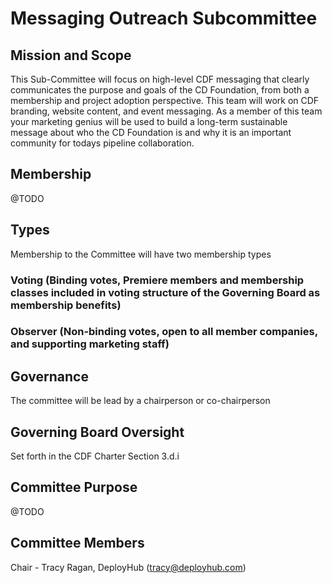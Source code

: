 # Messaging Outreach Subcommittee

## Mission and Scope

This Sub-Committee will focus on high-level CDF messaging that clearly communicates the purpose and goals of the CD Foundation, from both a membership and project adoption perspective. This team will work on CDF branding, website content, and event messaging. As a member of this team your marketing genius will be used to build a long-term sustainable message about who the CD Foundation is and why it is an important community for todays pipeline collaboration.

## Membership
@TODO

## Types
Membership to the Committee will have two membership types

### Voting (Binding votes, Premiere members and membership classes included in voting structure of the Governing Board as membership benefits)
### Observer (Non-binding votes, open to all member companies, and supporting marketing staff)

## Governance
The committee will be lead by a chairperson or co-chairperson

## Governing Board Oversight
Set forth in the CDF Charter Section 3.d.i

## Committee Purpose
@TODO

## Committee Members
Chair - Tracy Ragan, DeployHub (tracy@deployhub.com) 

